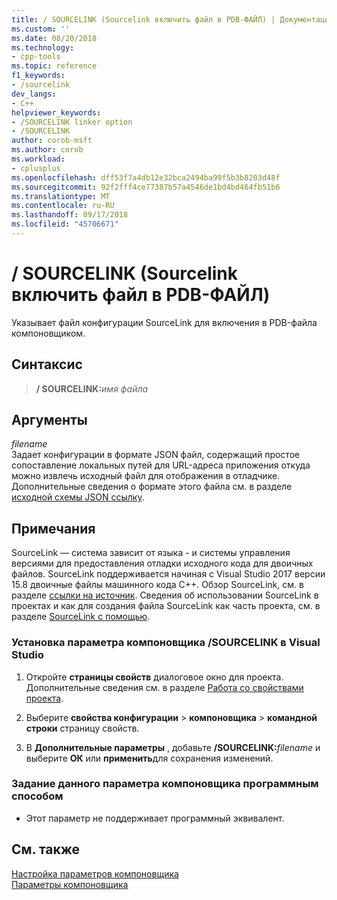 ```yaml
---
title: / SOURCELINK (Sourcelink включить файл в PDB-ФАЙЛ) | Документация Майкрософт
ms.custom: ''
ms.date: 08/20/2018
ms.technology:
- cpp-tools
ms.topic: reference
f1_keywords:
- /sourcelink
dev_langs:
- C++
helpviewer_keywords:
- /SOURCELINK linker option
- /SOURCELINK
author: corob-msft
ms.author: corob
ms.workload:
- cplusplus
ms.openlocfilehash: dff53f7a4db12e32bca2494ba99f5b3b8203d48f
ms.sourcegitcommit: 92f2fff4ce77387b57a4546de1bd4bd464fb51b6
ms.translationtype: MT
ms.contentlocale: ru-RU
ms.lasthandoff: 09/17/2018
ms.locfileid: "45706671"
---
```

# <a name="sourcelink-include-sourcelink-file-in-pdb"></a>/ SOURCELINK (Sourcelink включить файл в PDB-ФАЙЛ)

Указывает файл конфигурации SourceLink для включения в PDB-файла компоновщиком.

## <a name="syntax"></a>Синтаксис

> **/ SOURCELINK:**_имя файла_

## <a name="arguments"></a>Аргументы

*filename*<br/>
Задает конфигурации в формате JSON файл, содержащий простое сопоставление локальных путей для URL-адреса приложения откуда можно извлечь исходный файл для отображения в отладчике. Дополнительные сведения о формате этого файла см. в разделе [исходной схемы JSON ссылку](https://github.com/dotnet/designs/blob/master/accepted/diagnostics/source-link.md#source-link-json-schema).

## <a name="remarks"></a>Примечания

SourceLink — система зависит от языка - и системы управления версиями для предоставления отладки исходного кода для двоичных файлов. SourceLink поддерживается начиная с Visual Studio 2017 версии 15.8 двоичные файлы машинного кода C++. Обзор SourceLink, см. в разделе [ссылки на источник](https://github.com/dotnet/designs/blob/master/accepted/diagnostics/source-link.md). Сведения об использовании SourceLink в проектах и как для создания файла SourceLink как часть проекта, см. в разделе [SourceLink с помощью](https://github.com/dotnet/sourcelink#using-sourcelink).

### <a name="to-set-the-sourcelink-linker-option-in-visual-studio"></a>Установка параметра компоновщика /SOURCELINK в Visual Studio

1. Откройте **страницы свойств** диалоговое окно для проекта. Дополнительные сведения см. в разделе [Работа со свойствами проекта](../../ide/working-with-project-properties.md).

1. Выберите **свойства конфигурации** > **компоновщика** > **командной строки** страницу свойств.

1. В **Дополнительные параметры** , добавьте **/SOURCELINK:**_filename_ и выберите **ОК** или **применить**для сохранения изменений.

### <a name="to-set-this-linker-option-programmatically"></a>Задание данного параметра компоновщика программным способом

- Этот параметр не поддерживает программный эквивалент.

## <a name="see-also"></a>См. также

[Настройка параметров компоновщика](../../build/reference/setting-linker-options.md)<br/>
[Параметры компоновщика](../../build/reference/linker-options.md)
